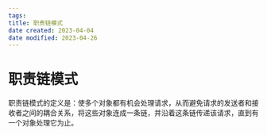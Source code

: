 ```yaml
---
tags:
title: 职责链模式
date created: 2023-04-04
date modified: 2023-04-26
---
```


# 职责链模式

职责链模式的定义是：使多个对象都有机会处理请求，从而避免请求的发送者和接收者之间的耦合关系，将这些对象连成一条链，并沿着这条链传递该请求，直到有一个对象处理它为止。

##
